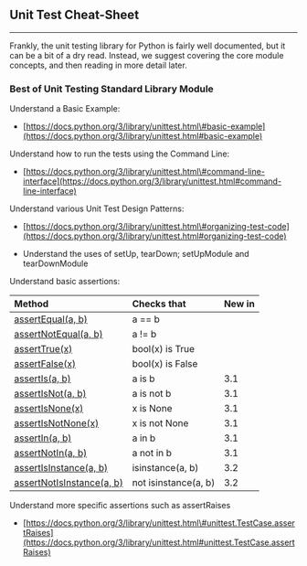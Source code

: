 Unit Test Cheat-Sheet
---------------------

* * * * *

Frankly, the unit testing library for Python is fairly well documented, but it can be a bit of a dry read. Instead, we suggest covering the core module concepts, and then reading in more detail later.

### Best of Unit Testing Standard Library Module

Understand a Basic Example:

-   [https://docs.python.org/3/library/unittest.html\#basic-example](https://docs.python.org/3/library/unittest.html#basic-example)

Understand how to run the tests using the Command Line:

-   [https://docs.python.org/3/library/unittest.html\#command-line-interface](https://docs.python.org/3/library/unittest.html#command-line-interface)

Understand various Unit Test Design Patterns:

-   [https://docs.python.org/3/library/unittest.html\#organizing-test-code](https://docs.python.org/3/library/unittest.html#organizing-test-code)

-   Understand the uses of setUp, tearDown; setUpModule and tearDownModule

Understand basic assertions:

|**Method**|**Checks that**|**New in**|
|:---------|:--------------|:---------|
|[assertEqual(a, b)](https://docs.python.org/3/library/unittest.html#unittest.TestCase.assertEqual)|a == b||
|[assertNotEqual(a, b)](https://docs.python.org/3/library/unittest.html#unittest.TestCase.assertNotEqual)|a != b||
|[assertTrue(x)](https://docs.python.org/3/library/unittest.html#unittest.TestCase.assertTrue)|bool(x) is True||
|[assertFalse(x)](https://docs.python.org/3/library/unittest.html#unittest.TestCase.assertFalse)|bool(x) is False||
|[assertIs(a, b)](https://docs.python.org/3/library/unittest.html#unittest.TestCase.assertIs)|a is b|3.1|
|[assertIsNot(a, b)](https://docs.python.org/3/library/unittest.html#unittest.TestCase.assertIsNot)|a is not b|3.1|
|[assertIsNone(x)](https://docs.python.org/3/library/unittest.html#unittest.TestCase.assertIsNone)|x is None|3.1|
|[assertIsNotNone(x)](https://docs.python.org/3/library/unittest.html#unittest.TestCase.assertIsNotNone)|x is not None|3.1|
|[assertIn(a, b)](https://docs.python.org/3/library/unittest.html#unittest.TestCase.assertIn)|a in b|3.1|
|[assertNotIn(a, b)](https://docs.python.org/3/library/unittest.html#unittest.TestCase.assertNotIn)|a not in b|3.1|
|[assertIsInstance(a, b)](https://docs.python.org/3/library/unittest.html#unittest.TestCase.assertIsInstance)|isinstance(a, b)|3.2|
|[assertNotIsInstance(a, b)](https://docs.python.org/3/library/unittest.html#unittest.TestCase.assertNotIsInstance)|not isinstance(a, b)|3.2|

Understand more specific assertions such as assertRaises

-   [https://docs.python.org/3/library/unittest.html\#unittest.TestCase.assertRaises](https://docs.python.org/3/library/unittest.html#unittest.TestCase.assertRaises)

